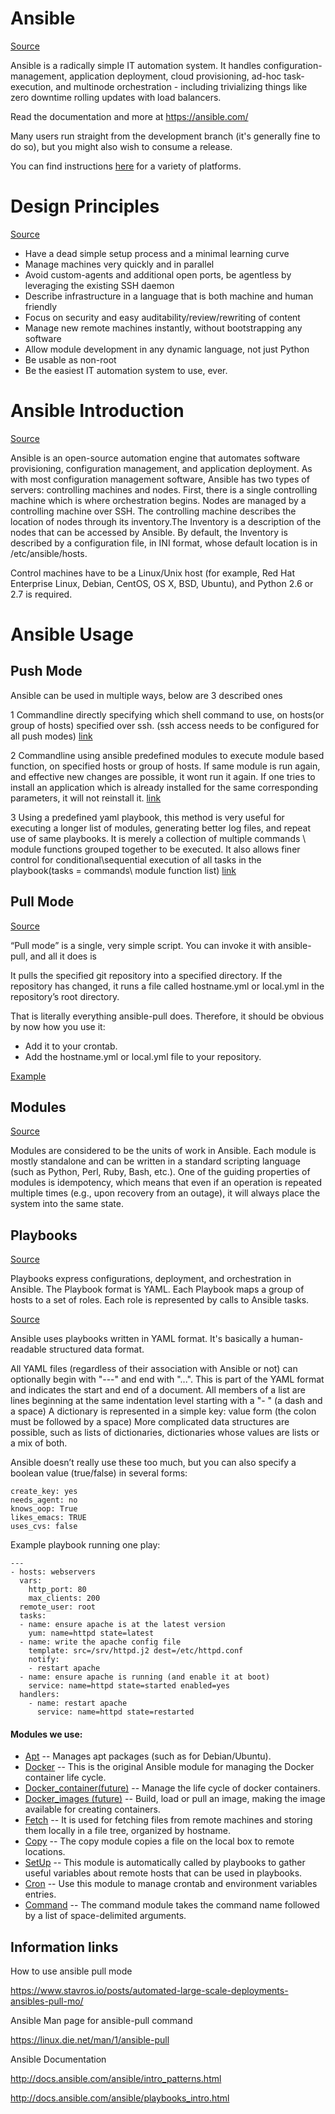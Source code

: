 

# Ansible 
[Source](https://github.com/ansible/ansible#ansible "Permalink to Ansible Readme on github")


Ansible is a radically simple IT automation system.  It handles configuration-management, application deployment, cloud provisioning, ad-hoc task-execution, and multinode orchestration - including trivializing things like zero downtime rolling updates with load balancers.

Read the documentation and more at https://ansible.com/

Many users run straight from the development branch (it's generally fine to do so), but you might also wish to consume a release.

You can find instructions [here](https://docs.ansible.com/ansible/intro_installation.html) for a variety of platforms.

Design Principles 
=================
[Source](https://github.com/ansible/ansible#ansible "Permalink to Ansible Readme on github")

   * Have a dead simple setup process and a minimal learning curve
   * Manage machines very quickly and in parallel
   * Avoid custom-agents and additional open ports, be agentless by leveraging the existing SSH daemon
   * Describe infrastructure in a language that is both machine and human friendly
   * Focus on security and easy auditability/review/rewriting of content
   * Manage new remote machines instantly, without bootstrapping any software
   * Allow module development in any dynamic language, not just Python
   * Be usable as non-root
   * Be the easiest IT automation system to use, ever.


Ansible Introduction
====================
[Source](https://en.wikipedia.org/wiki/Ansible_(software) "Permalink to Ansible Wikipedia")

Ansible is an open-source automation engine that automates software provisioning, configuration management, and application deployment. As with most configuration management software, Ansible has two types of servers: controlling machines and nodes. First, there is a single controlling machine which is where orchestration begins. Nodes are managed by a controlling machine over SSH. The controlling machine describes the location of nodes through its inventory.The Inventory is a description of the nodes that can be accessed by Ansible. By default, the Inventory is described by a configuration file, in INI format, whose default location is in /etc/ansible/hosts.

Control machines have to be a Linux/Unix host (for example, Red Hat Enterprise Linux, Debian, CentOS, OS X, BSD, Ubuntu), and Python 2.6 or 2.7 is required.


Ansible Usage
=============

Push Mode
---------

Ansible can be used in multiple ways, below are 3 described ones

1 Commandline directly specifying which shell command to use, on hosts(or group of hosts) specified over ssh. (ssh access needs to be configured for all push modes) [link](https://github.com/team-avesta/wiki/blob/master/engineering/devops/ansible/push1.md)

2 Commandline using ansible predefined modules to execute module based function, on specified hosts or group of hosts. If same module is run again, and effective new changes are possible, it wont run it again. If one tries to install an application which is already installed for the same corresponding parameters, it will not reinstall it. [link](https://github.com/team-avesta/wiki/blob/master/engineering/devops/ansible/push2.md)

3 Using a predefined yaml playbook, this method is very useful for executing a longer list of modules, generating better log files, and repeat use of same playbooks. It is merely a collection of multiple commands \ module functions grouped together to be executed. It also allows finer control for conditional\sequential execution of all tasks in the playbook(tasks = commands\ module function list) [link](https://github.com/team-avesta/wiki/blob/master/engineering/devops/ansible/pushplaybook.md)
 


Pull Mode 
---------
[Source](https://www.stavros.io/posts/automated-large-scale-deployments-ansibles-pull-mo/ "Permalink to https://www.stavros.io/posts/automated-large-scale-deployments-ansibles-pull-mo/")

“Pull mode” is a single, very simple script. You can invoke it with ansible-pull, and all it does is 

It pulls the specified git repository into a specified directory.
If the repository has changed, it runs a file called hostname.yml or local.yml in the repository’s root directory.

That is literally everything ansible-pull does. Therefore, it should be obvious by now how you use it:

* Add it to your crontab.
* Add the hostname.yml or local.yml file to your repository.
 

[Example](https://github.com/team-avesta/wiki/blob/master/engineering/devops/ansible/pushnpull.md)





Modules 
-------
[Source](https://en.wikipedia.org/wiki/Ansible_(software) "Permalink to Ansible Wikipedia")

Modules are considered to be the units of work in Ansible. Each module is mostly standalone and can be written in a standard scripting language (such as Python, Perl, Ruby, Bash, etc.). One of the guiding properties of modules is idempotency, which means that even if an operation is repeated multiple times (e.g., upon recovery from an outage), it will always place the system into the same state.



Playbooks 
---------
[Source](https://en.wikipedia.org/wiki/Ansible_(software) "Permalink to Ansible Wikipedia")

Playbooks express configurations, deployment, and orchestration in Ansible. The Playbook format is YAML. Each Playbook maps a group of hosts to a set of roles. Each role is represented by calls to Ansible tasks.

[Source](http://docs.ansible.com/ansible/playbooks_intro.html "Permalink to Ansible Documentation")

Ansible uses playbooks written in YAML format. It's basically a human-readable structured data format.

All YAML files (regardless of their association with Ansible or not) can optionally begin with "---" and end with "...". This is part of the YAML format and indicates the start and end of a document.
All members of a list are lines beginning at the same indentation level starting with a "- " (a dash and a space)
A dictionary is represented in a simple key: value form (the colon must be followed by a space)
More complicated data structures are possible, such as lists of dictionaries, dictionaries whose values are lists or a mix of both.

Ansible doesn’t really use these too much, but you can also specify a boolean value (true/false) in several forms:

```
create_key: yes
needs_agent: no
knows_oop: True
likes_emacs: TRUE
uses_cvs: false
```


Example playbook running one play:

```
---
- hosts: webservers
  vars:
    http_port: 80
    max_clients: 200
  remote_user: root
  tasks:
  - name: ensure apache is at the latest version
    yum: name=httpd state=latest
  - name: write the apache config file
    template: src=/srv/httpd.j2 dest=/etc/httpd.conf
    notify:
    - restart apache
  - name: ensure apache is running (and enable it at boot)
    service: name=httpd state=started enabled=yes
  handlers:
    - name: restart apache
      service: name=httpd state=restarted
```









#### Modules we use:


* [Apt][] -- Manages apt packages (such as for Debian/Ubuntu).
* [Docker][] -- This is the original Ansible module for managing the Docker container life cycle.
* [Docker_container(future)][] -- Manage the life cycle of docker containers.
* [Docker_images (future)][] -- Build, load or pull an image, making the image available for creating containers.
* [Fetch][] -- It is used for fetching files from remote machines and storing them locally in a file tree, organized by hostname.
* [Copy][] -- The copy module copies a file on the local box to remote locations. 
* [SetUp][] -- This module is automatically called by playbooks to gather useful variables about remote hosts that can be used in playbooks.
* [Cron][] -- Use this module to manage crontab and environment variables entries. 
* [Command][] -- The command module takes the command name followed by a list of space-delimited arguments.

[Apt]:http://docs.ansible.com/ansible/apt_module
[Docker]:http://docs.ansible.com/ansible/docker_module
[Docker_container(future)]:http://docs.ansible.com/ansible/docker_container_module
[Docker_images (future)]:http://docs.ansible.com/ansible/docker_image_module
[Fetch]:http://docs.ansible.com/ansible/fetch_module
[Copy]:http://docs.ansible.com/ansible/copy_module
[SetUp]:http://docs.ansible.com/ansible/setup_module
[Cron]:http://docs.ansible.com/ansible/cron_module
[Command]:http://docs.ansible.com/ansible/command_module






Information links
-----------------


How to use ansible pull mode

https://www.stavros.io/posts/automated-large-scale-deployments-ansibles-pull-mo/

Ansible Man page for ansible-pull command 

https://linux.die.net/man/1/ansible-pull

Ansible Documentation

http://docs.ansible.com/ansible/intro_patterns.html

http://docs.ansible.com/ansible/playbooks_intro.html




